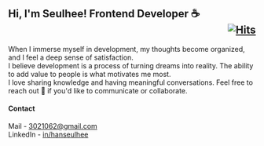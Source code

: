 ## Hi, I'm Seulhee! Frontend Developer ☕️ <div align="right">[![Hits](https://hits.seeyoufarm.com/api/count/incr/badge.svg?url=https%3A%2F%2Fgithub.com%2Fhanseulhee%2Fhit-counter&count_bg=%2370ADB5&title_bg=%23132743&icon=&icon_color=%23E7E7E7&title=hits&edge_flat=true)](https://hits.seeyoufarm.com)</div>

When I immerse myself in development, my thoughts become organized, and I feel a deep sense of satisfaction. <br />
I believe development is a process of turning dreams into reality. The ability to add value to people is what motivates me most. <br />
I love sharing knowledge and having meaningful conversations. Feel free to reach out 🌿 if you'd like to communicate or collaborate.

#### Contact

Mail - [3021062@gmail.com](mailto:3021062@gmail.com) <br />
LinkedIn - [in/hanseulhee](https://www.linkedin.com/in/hanseulhee)
